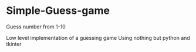 # Simple-Guess-game
Guess number from 1-10

Low level implementation of a guessing game
Using nothing but python and tkinter
